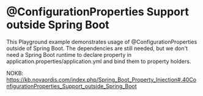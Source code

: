 # @ConfigurationProperties Support outside Spring Boot

This Playground example demonstrates usage of @ConfigurationProperties outside of Spring Boot. 
The dependencies are still needed, but we don't need a Spring Boot runtime to declare property in 
application.properties/application.yml and bind them to property holders.

NOKB: https://kb.novaordis.com/index.php/Spring_Boot_Property_Injection#.40ConfigurationProperties_Support_outside_Spring_Boot

